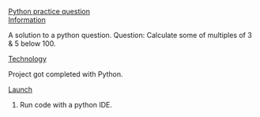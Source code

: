 <ins>Python practice question</ins><br>
<ins>Information</ins><br>

A solution to a python question. Question: Calculate some of multiples of 3 & 5 below 100.<br>
  
<ins>Technology</ins><br>
  
Project got completed with Python. <br>
  
<ins>Launch</ins><br>
1. Run code with a python IDE.
